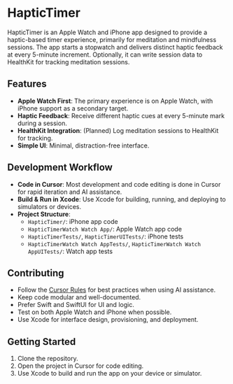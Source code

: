 # HapticTimer

HapticTimer is an Apple Watch and iPhone app designed to provide a haptic-based timer experience, primarily for meditation and mindfulness sessions. The app starts a stopwatch and delivers distinct haptic feedback at every 5-minute increment. Optionally, it can write session data to HealthKit for tracking meditation sessions.

## Features

- **Apple Watch First**: The primary experience is on Apple Watch, with iPhone support as a secondary target.
- **Haptic Feedback**: Receive different haptic cues at every 5-minute mark during a session.
- **HealthKit Integration**: (Planned) Log meditation sessions to HealthKit for tracking.
- **Simple UI**: Minimal, distraction-free interface.

## Development Workflow

- **Code in Cursor**: Most development and code editing is done in Cursor for rapid iteration and AI assistance.
- **Build & Run in Xcode**: Use Xcode for building, running, and deploying to simulators or devices.
- **Project Structure**:
  - `HapticTimer/`: iPhone app code
  - `HapticTimerWatch Watch App/`: Apple Watch app code
  - `HapticTimerTests/`, `HapticTimerUITests/`: iPhone tests
  - `HapticTimerWatch Watch AppTests/`, `HapticTimerWatch Watch AppUITests/`: Watch app tests

## Contributing

- Follow the [Cursor Rules](./CURSOR_RULES.md) for best practices when using AI assistance.
- Keep code modular and well-documented.
- Prefer Swift and SwiftUI for UI and logic.
- Test on both Apple Watch and iPhone when possible.
- Use Xcode for interface design, provisioning, and deployment.

## Getting Started

1. Clone the repository.
2. Open the project in Cursor for code editing.
3. Use Xcode to build and run the app on your device or simulator.
